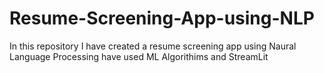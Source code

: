 # Resume-Screening-App-using-NLP
In this repository I have created a resume screening app using Naural Language Processing have used ML Algorithims and StreamLit
